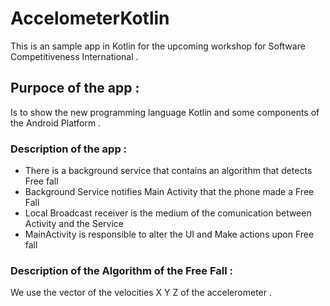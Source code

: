 # AccelometerKotlin

This is an sample app in Kotlin for the upcoming workshop for Software Competitiveness International . 

## Purpoce of the app : 

Is to show the new programming language Kotlin and some components of the Android Platform . 

### Description of the app :

* There is a background service that contains an algorithm that detects Free fall
* Background Service notifies Main Activity that the phone made a Free Fall
* Local Broadcast receiver is the medium of the comunication between Activity and the Service 
* MainActivity is responsible to alter the UI and Make actions upon Free fall

### Description of the Algorithm of the Free Fall : 

We use the vector of the velocities X Y Z of the accelerometer .
